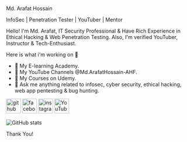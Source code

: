 Md. Arafat Hossain

InfoSec | Penetration Tester | YouTuber | Mentor

Hello! I'm Md. Arafat, IT Security Professional & Have Rich Experience in Ethical Hacking & Web Penetration Testing. Also, I'm verified YouTuber, Instructor & Tech-Enthusiast.

Here is what i'm working on 👋

- 🔭 My E-learning Academy. 
- 🔭 My YouTube Channels @Md.ArafatHossain-AHF. 
- 🔭 My Courses on Udemy. 
- 💬 Ask me anything related to infosec, cyber security, ethical hacking, web app pentesting & bug hunting. 


[<img src='https://cdn.jsdelivr.net/npm/simple-icons@3.0.1/icons/github.svg' alt='github' height='40'>](https://github.com/hossainarafat122888)  [<img src='https://cdn.jsdelivr.net/npm/simple-icons@3.0.1/icons/facebook.svg' alt='facebook' height='40'>](https://www.facebook.com/hossainarafat122888)  [<img src='https://cdn.jsdelivr.net/npm/simple-icons@3.0.1/icons/instagram.svg' alt='instagram' height='40'>](https://www.instagram.com/hossainarafat122888/)  [<img src='https://cdn.jsdelivr.net/npm/simple-icons@3.0.1/icons/youtube.svg' alt='YouTube' height='40'>](https://www.youtube.com/channel/@Md.ArafatHossain-AHF)  

![GitHub stats](https://github-readme-stats.vercel.app/api?username=hossainarafat122888&show_icons=true)  

Thank You!

